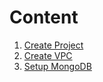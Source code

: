 # Content
1. [Create Project](https://github.com/adithaha/gcp-tutorial/blob/main/common/project.md)
2. [Create VPC](https://github.com/adithaha/gcp-tutorial/blob/main/common/vpc.md)
3. [Setup MongoDB](https://github.com/adithaha/gcp-tutorial/blob/main/mongodb/mongodb.md)
